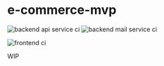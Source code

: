 # e-commerce-mvp
![backend api service ci](https://github.com/deanfernandes/e-commerce-mvp/actions/workflows/backend-api-service.yml/badge.svg)
![backend mail service ci](https://github.com/deanfernandes/e-commerce-mvp/actions/workflows/backend-mail-service.yml/badge.svg)

![frontend ci](https://github.com/deanfernandes/e-commerce-mvp/actions/workflows/frontend.yml/badge.svg)

WIP
